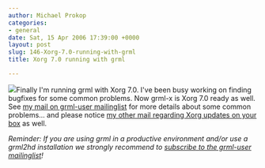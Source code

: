 ```yaml
---
author: Michael Prokop
categories:
- general
date: Sat, 15 Apr 2006 17:39:00 +0000
layout: post
slug: 146-Xorg-7.0-running-with-grml
title: Xorg 7.0 running with grml

---
```

[![](/images/gkrellShoot_04-15-06_192047.serendipityThumb.jpg)](/images/gkrellShoot_04-15-06_192047.jpg)Finally I'm running grml with Xorg 7\.0\. I've been busy working on finding bugfixes for some common problems. Now grml\-x is Xorg 7\.0 ready as well. See [my mail on grml\-user mailinglist](http://lists.mur.at/pipermail/grml/2006-April/000354.html) for more details about some common problems... and please notice [my other mail regarding Xorg updates on your box](http://lists.mur.at/pipermail/grml/2006-April/000348.html) as well.  

*Reminder: If you are using grml in a productive environment and/or use a grml2hd installation we strongly recommend to [subscribe to the grml\-user mailinglist](http://grml.org/mailinglist/)!*
